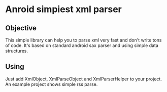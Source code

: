 Anroid simpiest xml parser
========================

Objective
---------
This simple library can help you to parse xml very fast and don't write tons of code.
It's based on standard android sax parser and using simple data structures.

Using
------------

Just add XmlObject, XmlParseObject and XmlParserHelper to your project.
An example project shows simple rss parse.